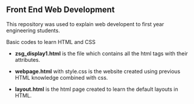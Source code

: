 ## Front End Web Development ##

This repository was used to explain web developent to first year engineering students.

Basic codes to learn HTML and CSS 

- **zsg_display1.html** is the file which contains all the html tags with their attributes. 

- **webpage.html** with style.css is the website created using previous HTML knowledge combined with css.

- **layout.html** is the html page created to learn the default layouts in HTML.
